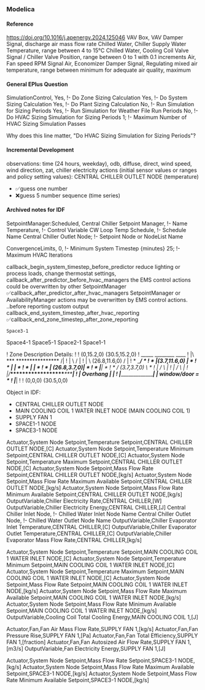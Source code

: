 ### Modelica

#### Reference
https://doi.org/10.1016/j.apenergy.2024.125046
VAV Box, VAV Damper Signal, discharge air mass flow rate
Chilled Water, Chiller Supply Water Temperature, range between 4 to 15°C
Chilled Water, Cooling Coil Valve Signal / Chiller Valve Position, range between 0 to 1 with 0.1 increments
Air, Fan speed RPM Signal
Air, Economizer Damper Signal, Regulating mixed air temperature, range between minimum for adequate air quality, maximum


#### General EPlus Question
SimulationControl,
    Yes,                     !- Do Zone Sizing Calculation
    Yes,                     !- Do System Sizing Calculation
    Yes,                     !- Do Plant Sizing Calculation
    No,                      !- Run Simulation for Sizing Periods
    Yes,                     !- Run Simulation for Weather File Run Periods
    No,                      !- Do HVAC Sizing Simulation for Sizing Periods
    1;                       !- Maximum Number of HVAC Sizing Simulation Passes

Why does this line matter, "Do HVAC Sizing Simulation for Sizing Periods"?


#### Incremental Development

observations: time (24 hours, weekday), odb, diffuse, direct, wind speed, wind direction, 
    zat, chiller electricity
actions (initial sensor values or ranges and policy setting values): CENTRAL CHILLER OUTLET NODE (temperature)

- ✅guess one number
- ❌guess 5 number sequence (time series)

#### Archived notes for IDF

SetpointManager:Scheduled,
    Central Chiller Setpoint Manager,  !- Name
    Temperature,             !- Control Variable
    CW Loop Temp Schedule,   !- Schedule Name
    Central Chiller Outlet Node;  !- Setpoint Node or NodeList Name

ConvergenceLimits,
    0,                       !- Minimum System Timestep {minutes}
    25;                      !- Maximum HVAC Iterations

callback_begin_system_timestep_before_predictor
    reduce lighting or process loads, change thermostat settings,
callback_after_predictor_before_hvac_managers
    the EMS control actions could be overwritten by other SetpointManager
✅callback_after_predictor_after_hvac_managers
    SetpointManager or AvailabilityManager actions may be overwritten by EMS control actions.
..before reporting
    custom output
callback_end_system_timestep_after_hvac_reporting
✅callback_end_zone_timestep_after_zone_reporting


    Space3-1
Space4-1 Space5-1 Space2-1 
    Space1-1

! Zone Description Details:
!
!      (0,15.2,0)                      (30.5,15.2,0)
!           _____   ________                ____
!         |\     ***        ****************   /|
!         | \                                 / |
!         |  \                 (26.8,11.6,0) /  |
!         *   \_____________________________/   *
!         *    |(3.7,11.6,0)               |    *
!         *    |                           |    *
!         *    |                           |    *
!         *    |               (26.8,3.7,0)|    *
!         *    |___________________________|    *
!         *   / (3.7,3.7,0)                 \   *
!         |  /                               \  |
!         | /                                 \ |
!         |/___******************___***________\|
!          |       Overhang        |   |
!          |_______________________|   |   window/door = *
!                                  |___|
!
!      (0,0,0)                            (30.5,0,0)

Object in IDF: 
- CENTRAL CHILLER OUTLET NODE
- MAIN COOLING COIL 1 WATER INLET NODE (MAIN COOLING COIL 1)
- SUPPLY FAN 1
- SPACE1-1 NODE
- SPACE3-1 NODE

Actuator,System Node Setpoint,Temperature Setpoint,CENTRAL CHILLER OUTLET NODE,[C]
Actuator,System Node Setpoint,Temperature Minimum Setpoint,CENTRAL CHILLER OUTLET NODE,[C]
Actuator,System Node Setpoint,Temperature Maximum Setpoint,CENTRAL CHILLER OUTLET NODE,[C]
Actuator,System Node Setpoint,Mass Flow Rate Setpoint,CENTRAL CHILLER OUTLET NODE,[kg/s]
Actuator,System Node Setpoint,Mass Flow Rate Maximum Available Setpoint,CENTRAL CHILLER OUTLET NODE,[kg/s]
Actuator,System Node Setpoint,Mass Flow Rate Minimum Available Setpoint,CENTRAL CHILLER OUTLET NODE,[kg/s]
OutputVariable,Chiller Electricity Rate,CENTRAL CHILLER,[W]
OutputVariable,Chiller Electricity Energy,CENTRAL CHILLER,[J]
Central Chiller Inlet Node,  !- Chilled Water Inlet Node Name
Central Chiller Outlet Node,  !- Chilled Water Outlet Node Name
OutputVariable,Chiller Evaporator Inlet Temperature,CENTRAL CHILLER,[C]
OutputVariable,Chiller Evaporator Outlet Temperature,CENTRAL CHILLER,[C]
OutputVariable,Chiller Evaporator Mass Flow Rate,CENTRAL CHILLER,[kg/s]

Actuator,System Node Setpoint,Temperature Setpoint,MAIN COOLING COIL 1 WATER INLET NODE,[C]
Actuator,System Node Setpoint,Temperature Minimum Setpoint,MAIN COOLING COIL 1 WATER INLET NODE,[C]
Actuator,System Node Setpoint,Temperature Maximum Setpoint,MAIN COOLING COIL 1 WATER INLET NODE,[C]
Actuator,System Node Setpoint,Mass Flow Rate Setpoint,MAIN COOLING COIL 1 WATER INLET NODE,[kg/s]
Actuator,System Node Setpoint,Mass Flow Rate Maximum Available Setpoint,MAIN COOLING COIL 1 WATER INLET NODE,[kg/s]
Actuator,System Node Setpoint,Mass Flow Rate Minimum Available Setpoint,MAIN COOLING COIL 1 WATER INLET NODE,[kg/s]
OutputVariable,Cooling Coil Total Cooling Energy,MAIN COOLING COIL 1,[J]

Actuator,Fan,Fan Air Mass Flow Rate,SUPPLY FAN 1,[kg/s]
Actuator,Fan,Fan Pressure Rise,SUPPLY FAN 1,[Pa]
Actuator,Fan,Fan Total Efficiency,SUPPLY FAN 1,[fraction]
Actuator,Fan,Fan Autosized Air Flow Rate,SUPPLY FAN 1,[m3/s]
OutputVariable,Fan Electricity Energy,SUPPLY FAN 1,[J]

Actuator,System Node Setpoint,Mass Flow Rate Setpoint,SPACE3-1 NODE,[kg/s]
Actuator,System Node Setpoint,Mass Flow Rate Maximum Available Setpoint,SPACE3-1 NODE,[kg/s]
Actuator,System Node Setpoint,Mass Flow Rate Minimum Available Setpoint,SPACE3-1 NODE,[kg/s]
